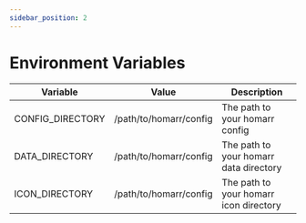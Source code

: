 ```yaml
---
sidebar_position: 2
---
```


# Environment Variables

| Variable         | Value                  | Description                            |
| ---------------- | ---------------------- | -------------------------------------- |
| CONFIG_DIRECTORY | /path/to/homarr/config | The path to your homarr config         |
| DATA_DIRECTORY   | /path/to/homarr/config | The path to your homarr data directory |
| ICON_DIRECTORY   | /path/to/homarr/config | The path to your homarr icon directory |
